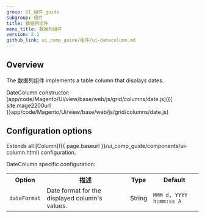 ```yaml
---
group: UI_组件_guide
subgroup: 组件
title: 数据列组件
menu_title: 数据列组件
version: 2.1
github_link: ui_comp_guide/组件/ui-datecolumn.md
---
```


## Overview

The 数据列组件 implements a table column that displays dates.

DateColumn сonstructor: [app/code/Magento/Ui/view/base/web/js/grid/columns/date.js]({{ site.mage2200url }}app/code/Magento/Ui/view/base/web/js/grid/columns/date.js)

## Сonfiguration options

Extends all [Column]({{ page.baseurl }}/ui_comp_guide/components/ui-column.html) configuration.

DateColumn specific configuration:

<table>
  <tr>
    <th>Option</th>
    <th>描述</th>
    <th>Type</th>
    <th>Default</th>
  </tr>
  <tr>
    <td><code>dateFormat</code></td>
    <td>Date format for the displayed column's values.</td>
    <td>String</td>
    <td><code>MMM d, YYYY h:mm:ss A</code></td>
  </tr>
</table>
